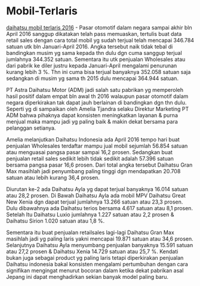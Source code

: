 # Mobil-Terlaris
 <a href="http://daihatsu.co.id/">daihatsu mobil terlaris 2016</a> - Pasar otomotif dalam negara sampai akhir bln April 2016 sanggup dikatakan telah pass memuaskan, tertulis buat data retail sales dengan cara total mobil yg sudah terjual telah mencapai 346.784 satuan utk bln Januari-April 2016. Angka tersebut naik tidak tebal di bandingkan musim yg sama kepada thn dulu dgn cuma sanggup terjual jumlahnya 344.352 satuan. Sementara itu utk penjualan Wholesales atau dari pabrik ke diler justru kepada Januari-April mengalami penurunan kurang lebih 3 %. Thn ini cuma bisa terjual banyaknya 352.058 satuan saja sedangkan di musim yg sama th 2015 dulu mencapai 364.944 satuan. 

PT Astra Daihatsu Motor (ADM) jadi salah satu pabrikan yg memperoleh hasil positif dalam empat bln awal th 2016 walaupun pasar otomotif dalam negara diperkirakan tak dapat jauh berlainan di bandingkan dgn thn dulu. Seperti yg di sampaikan oleh Amelia Tjandra selaku Direktur Marketing PT ADM bahwa pihaknya dapat konsisten meningkatkan layanan & purna menjual maka mampu jadi yg paling baik & makin dekat bersama para pelanggan setianya. 

Amelia melanjutkan Daihatsu Indonesia ada April 2016 tempo hari buat penjualan Wholesales terdaftar mampu jual mobil sejumlah 56.854 satuan atau menguasai pangsa pasar sampai 16,2 prosen. Sedangkan buat penjualan retail sales sedikit lebih tidak sedikit adalah 57.396 satuan bersama pangsa pasar 16,6 prosen. Dari total angka tersebut Daihatsu Gran Max masihlah jadi penyumbang paling tinggi dgn mendapatkan 20.708 satuan atau lebih kurang 36,4 prosen. 

Diurutan ke-2 ada Daihatsu Ayla yg dapat terjual banyaknya 16.014 satuan atau 28,2 prosen. Di Bawah Daihatsu Ayla ada mobil MPV Daihatsu Great New Xenia dgn dapat terjual jumlahnya 13.266 satuan atau 23,3 prosen. Dulu dibawahnya ada Daihatsu terios bersama 4.617 satuan atau 8,1 prosen. Setelah Itu Daihatsu Luxio jumlahnya 1.227 satuan atau 2,2 prosen & Daihatsu Sirion 1.020 satuan atau 1,8 %. 

Sementara itu buat penjualan retailsales lagi-lagi Daihatsu Gran Max masihlah jadi yg paling laris yakni mencapai 19.871 satuan atau 34,6 prosen. Selanjutnya Daihatsu Ayla menyumbang penjualan banyaknya 15.591 satuan atau 27,2 prosen & Daihatsu Xenia 14.729 satuan atau 25,7 %. Kendati bukan juga sebagai product yg paling laris tetapi diperkirakan penjualan Daihatsu indonesia bakal konsisten mengalami pertumbuhan dengan cara signifikan mengingat menurut bocoran dalam ketika dekat pabrikan asal Jepang ini dapat menghadirkan sekian banyak model paling baru.
